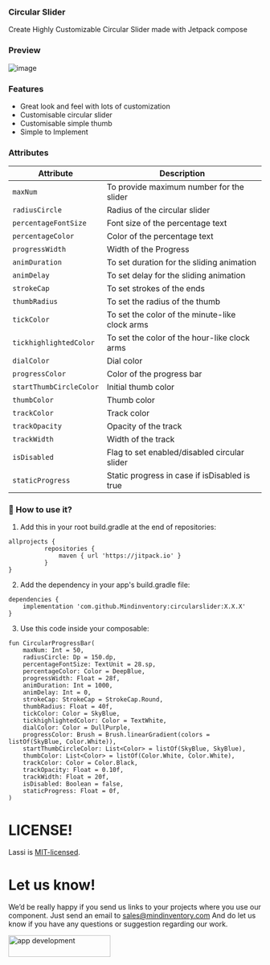 ### Circular Slider 
Create Highly Customizable Circular Slider made with Jetpack compose

### Preview
![image](https://git.mindinventory.com/mi-android/android-libs/circularslider/-/raw/code_clean_up/art/circularSliderDemo.gif)

### Features
- Great look and feel with lots of customization
- Customisable circular slider
- Customisable simple thumb
- Simple to Implement

### Attributes
| Attribute | Description |
| ------ | ------ |
| ```maxNum``` | To provide maximum number for the slider |
| ```radiusCircle``` | Radius of the circular slider |
| ```percentageFontSize``` | Font size of the percentage text |
| ```percentageColor``` | Color of the percentage text |
| ```progressWidth``` | Width of the Progress |
| ```animDuration``` | To set duration for the sliding animation |
| ```animDelay``` | To set delay for the sliding animation |
| ```strokeCap``` | To set strokes of the ends |
| ```thumbRadius``` | To set the radius of the thumb |
| ```tickColor``` | To set the color of the minute-like clock arms | 
| ```tickhighlightedColor``` | To set the color of the hour-like clock arms | 
| ```dialColor``` | Dial color |
| ```progressColor``` | Color of the progress bar |
| ```startThumbCircleColor``` | Initial thumb color |
| ```thumbColor``` | Thumb color |
| ```trackColor``` | Track color |
| ```trackOpacity``` | Opacity of the track |
| ```trackWidth``` | Width of the track |
| ```isDisabled``` | Flag to set enabled/disabled circular slider |
| ```staticProgress``` | Static progress in case if isDisabled is true |


### :thinking: How to use it?
1. Add this in your root build.gradle at the end of repositories:
```
allprojects {
          repositories {
              maven { url 'https://jitpack.io' }
          }
}
```
2. Add the dependency in your app's build.gradle file:
```
dependencies {
    implementation 'com.github.Mindinventory:circularslider:X.X.X'
}
```
3. Use this code inside your composable:
```
fun CircularProgressBar(
    maxNum: Int = 50,
    radiusCircle: Dp = 150.dp,
    percentageFontSize: TextUnit = 28.sp,
    percentageColor: Color = DeepBlue,
    progressWidth: Float = 28f,
    animDuration: Int = 1000,
    animDelay: Int = 0,
    strokeCap: StrokeCap = StrokeCap.Round,
    thumbRadius: Float = 40f,
    tickColor: Color = SkyBlue,
    tickhighlightedColor: Color = TextWhite,
    dialColor: Color = DullPurple,
    progressColor: Brush = Brush.linearGradient(colors = listOf(SkyBlue, Color.White)),
    startThumbCircleColor: List<Color> = listOf(SkyBlue, SkyBlue),
    thumbColor: List<Color> = listOf(Color.White, Color.White),
    trackColor: Color = Color.Black,
    trackOpacity: Float = 0.10f,
    trackWidth: Float = 20f,
    isDisabled: Boolean = false,
    staticProgress: Float = 0f,
)
```

# LICENSE!

Lassi is [MIT-licensed](/LICENSE).

# Let us know!
We’d be really happy if you send us links to your projects where you use our component. Just send an email to sales@mindinventory.com And do let us know if you have any questions or suggestion regarding our work.

<a href="https://www.mindinventory.com/contact-us.php?utm_source=gthb&utm_medium=repo&utm_campaign=circularSlider">
<img src="https://github.com/Sammindinventory/MindInventory/blob/main/hirebutton.png" width="203" height="43"  alt="app development">
</a>





